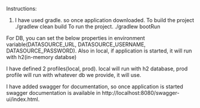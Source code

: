 Instructions:
1. I have used gradle. so once application downloaded. 
To build the project
 ./gradlew clean build 
To run the project.
./gradlew bootRun 

For DB, you can set the below properties in environment variable(DATASOURCE_URL, DATASOURCE_USERNAME, DATASOURCE_PASSWORD).
Also in local, if application is started, it will run with h2(in-memory databse)

I have defined 2 profiles(local, prod). local will run with h2 database, prod profile will run with whatever db we provide, it will use.

I have added swagger for documentation, so once application is started swagger documentation is available in http://localhost:8080/swagger-ui/index.html.
